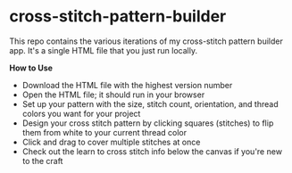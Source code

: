 # cross-stitch-pattern-builder
This repo contains the various iterations of my cross-stitch pattern builder app. It's a single HTML file that you just run locally.

**How to Use**
- Download the HTML file with the highest version number
- Open the HTML file; it should run in your browser
- Set up your pattern with the size, stitch count, orientation, and thread colors you want for your project
- Design your cross stitch pattern by clicking squares (stitches) to flip them from white to your current thread color
- Click and drag to cover multiple stitches at once
- Check out the learn to cross stitch info below the canvas if you're new to the craft
